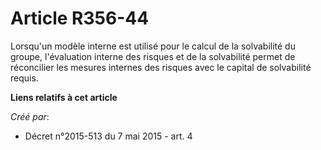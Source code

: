 # Article R356-44

Lorsqu'un modèle interne est utilisé pour le calcul de la solvabilité du groupe, l'évaluation interne des risques et de la
solvabilité permet de réconcilier les mesures internes des risques avec le capital de solvabilité requis.

**Liens relatifs à cet article**

_Créé par_:

  - Décret n°2015-513 du 7 mai 2015 - art. 4
